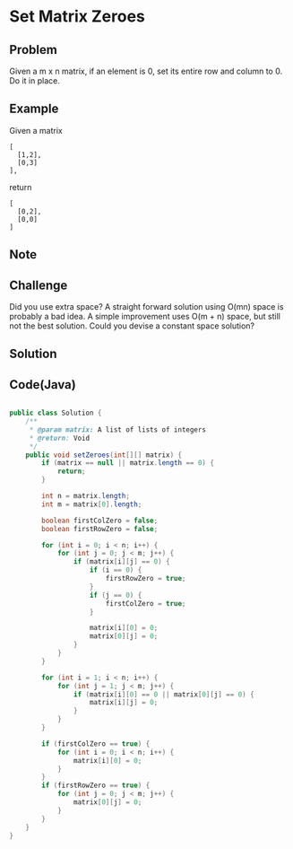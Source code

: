 Set Matrix Zeroes
===

Problem
-------

Given a m x n matrix, if an element is 0, set its entire row and column to 0. Do it in place.

Example
-------

Given a matrix

    [
      [1,2],
      [0,3]
    ],

return

    [
      [0,2],
      [0,0]
    ]

Note
---------

Challenge
---------

Did you use extra space?
A straight forward solution using O(mn) space is probably a bad idea.
A simple improvement uses O(m + n) space, but still not the best solution.
Could you devise a constant space solution?

Solution
--------



Code(Java)
----------

```java

public class Solution {
    /**
     * @param matrix: A list of lists of integers
     * @return: Void
     */
    public void setZeroes(int[][] matrix) {
        if (matrix == null || matrix.length == 0) {
            return;
        }

        int n = matrix.length;
        int m = matrix[0].length;

        boolean firstColZero = false;
        boolean firstRowZero = false;

        for (int i = 0; i < n; i++) {
            for (int j = 0; j < m; j++) {
                if (matrix[i][j] == 0) {
                    if (i == 0) {
                        firstRowZero = true;
                    }
                    if (j == 0) {
                        firstColZero = true;
                    }

                    matrix[i][0] = 0;
                    matrix[0][j] = 0;
                }
            }
        }

        for (int i = 1; i < n; i++) {
            for (int j = 1; j < m; j++) {
                if (matrix[i][0] == 0 || matrix[0][j] == 0) {
                    matrix[i][j] = 0;
                }
            }
        }

        if (firstColZero == true) {
            for (int i = 0; i < n; i++) {
                matrix[i][0] = 0;
            }
        }
        if (firstRowZero == true) {
            for (int j = 0; j < m; j++) {
                matrix[0][j] = 0;
            }
        }
    }
}
```